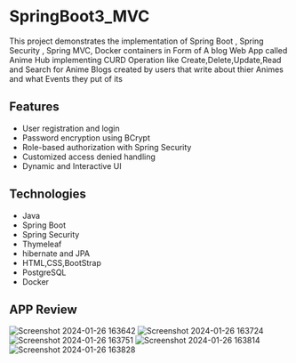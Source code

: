 # SpringBoot3_MVC
This project demonstrates the implementation of Spring Boot , Spring Security , Spring MVC, Docker containers in Form of A blog Web App called Anime Hub implementing CURD Operation like Create,Delete,Update,Read and Search 
for Anime Blogs created by users that write about thier Animes and what Events they put of its

## Features
* User registration and login
* Password encryption using BCrypt
* Role-based authorization with Spring Security
* Customized access denied handling
* Dynamic and Interactive UI

## Technologies
* Java
* Spring Boot
* Spring Security
* Thymeleaf
* hibernate and JPA
* HTML,CSS,BootStrap
* PostgreSQL
* Docker

## APP Review
![Screenshot 2024-01-26 163642](https://github.com/YousefTsh/SpringBoot3_MVC/assets/157696730/da1ceaa6-e076-459d-91c0-f6ace9f73b25)
![Screenshot 2024-01-26 163724](https://github.com/YousefTsh/SpringBoot3_MVC/assets/157696730/f8a7a7de-31ef-4848-93e2-5d21e26dd1dc)
![Screenshot 2024-01-26 163751](https://github.com/YousefTsh/SpringBoot3_MVC/assets/157696730/f4ba2ad8-59c4-46fc-88a2-3f55f039c178)
![Screenshot 2024-01-26 163814](https://github.com/YousefTsh/SpringBoot3_MVC/assets/157696730/deb36918-37d0-43f5-a27f-6f02e0cf2233)
![Screenshot 2024-01-26 163828](https://github.com/YousefTsh/SpringBoot3_MVC/assets/157696730/40d17b9c-1adf-4b51-9c0d-8727c85d29b9)
